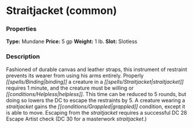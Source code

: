 ﻿---
Title: "Straitjacket (common)"
Type: "Mundane"
Price: "5 gp"
Weight: "1 lb."
Slot: "Slotless"
Description: |
  "Fashioned of durable canvas and leather straps, this instrument of restraint prevents its wearer from using his arms entirely. Properly binding a creature in a straitjacket requires 1 minute, and the creature must be willing or helpless. This time can be reduced to 5 rounds, but doing so lowers the DC to escape the restraints by 5. A creature wearing a straitjacket gains the grappled condition, except it is able to move. Escaping from the straitjacket requires a successful DC 28 Escape Artist check (DC 30 for a masterwork straitjacket.)"
Sources: "['Occult Adventures']"
---

# Straitjacket (common)

### Properties

**Type:** Mundane **Price:** 5 gp **Weight:** 1 lb. **Slot:** Slotless

### Description

Fashioned of durable canvas and leather straps, this instrument of restraint prevents its wearer from using his arms entirely. Properly _[[spells/Binding|binding]]_ a creature in a _[[spells/Straitjacket|straitjacket]]_ requires 1 minute, and the creature must be willing or _[[conditions/Helpless|helpless]]_. This time can be reduced to 5 rounds, but doing so lowers the DC to escape the restraints by 5. A creature wearing a _straitjacket_ gains the _[[conditions/Grappled|grappled]]_ condition, except it is able to move. Escaping from the _straitjacket_ requires a successful DC 28 Escape Artist check (DC 30 for a masterwork _straitjacket_.)

